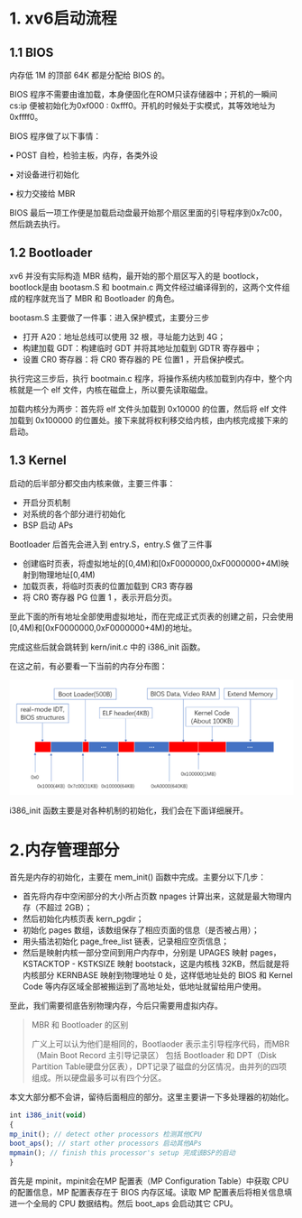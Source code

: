 # 1. xv6启动流程

## 1.1 BIOS 

内存低 1M 的顶部 64K 都是分配给 BIOS 的。

BIOS 程序不需要由谁加载，本身便固化在ROM只读存储器中；开机的一瞬间 cs:ip 便被初始化为0xf000 : 0xfff0。开机的时候处于实模式，其等效地址为0xffff0。

BIOS 程序做了以下事情：

• POST 自检，检验主板，内存，各类外设

• 对设备进行初始化

• 权力交接给 MBR

BIOS 最后一项工作便是加载启动盘最开始那个扇区里面的引导程序到0x7c00，然后跳去执行。

## 1.2 Bootloader

xv6 并没有实际构造 MBR 结构，最开始的那个扇区写入的是 bootlock，bootlock是由 bootasm.S 和 bootmain.c 两文件经过编译得到的，这两个文件组成的程序就充当了 MBR 和 Bootloader 的角色。

bootasm.S 主要做了一件事：进入保护模式，主要分三步

* 打开 A20：地址总线可以使用 32 根，寻址能力达到 4G；
* 构建加载 GDT：构建临时 GDT 并将其地址加载到 GDTR 寄存器中；
* 设置 CR0 寄存器：将 CR0 寄存器的 PE 位置1 ，开启保护模式。

执行完这三步后，执行 bootmain.c 程序，将操作系统内核加载到内存中，整个内核就是一个 elf 文件，内核在磁盘上，所以要先读取磁盘。

加载内核分为两步：首先将 elf 文件头加载到 0x10000 的位置，然后将 elf 文件加载到 0x100000 的位置处。接下来就将权利移交给内核，由内核完成接下来的启动。

## 1.3 Kernel

启动的后半部分都交由内核来做，主要三件事：

* 开启分页机制
* 对系统的各个部分进行初始化
* BSP 启动 APs
  
Bootloader 后首先会进入到 entry.S，entry.S 做了三件事

* 创建临时页表，将虚拟地址的[0,4M)和[0xF0000000,0xF0000000+4M)映射到物理地址[0,4M)
* 加载页表，将临时页表的位置加载到 CR3 寄存器
* 将 CR0 寄存器 PG 位置 1 ，表示开启分页。

至此下面的所有地址全部使用虚拟地址，而在完成正式页表的创建之前，只会使用[0,4M)和[0xF0000000,0xF0000000+4M)的地址。

完成这些后就会跳转到 kern/init.c 中的 i386_init 函数。

在这之前，有必要看一下当前的内存分布图：

![avatar](./image/lab1内存使用情况.png)

i386_init 函数主要是对各种机制的初始化，我们会在下面详细展开。


# 2.内存管理部分

首先是内存的初始化，主要在 mem_init() 函数中完成。主要分以下几步：

* 首先将内存中空闲部分的大小所占页数 npages 计算出来，这就是最大物理内存（不超过 2GB）；
* 然后初始化内核页表 kern_pgdir；
* 初始化 pages 数组，该数组保存了相应页面的信息（是否被占用）；
* 用头插法初始化 page_free_list 链表，记录相应空页信息；
* 然后是映射内核一部分空间到用户内存中，分别是 UPAGES 映射 pages，KSTACKTOP - KSTKSIZE 映射 bootstack，这是内核栈 32KB，然后就是将内核部分 KERNBASE 映射到物理地址 0 处，这样低地址处的 BIOS 和 Kernel Code 等内存区域全部被搬运到了高地址处，低地址就留给用户使用。
  
至此，我们需要彻底告别物理内存，今后只需要用虚拟内存。





























> MBR 和 Bootloader 的区别
> 
> 广义上可以认为他们是相同的，Bootlaoder 表示主引导程序代码，而MBR （Main Boot Record 主引导记录区） 包括 Bootloader 和  DPT（Disk Partition Table硬盘分区表），DPT记录了磁盘的分区情况，由并列的四项组成。所以硬盘最多可以有四个分区。




本文大部分都不会讲，留待后面相应的部分。这里主要讲一下多处理器的初始化。

```javascript
int i386_init(void)
{
mp_init(); // detect other processors 检测其他CPU
boot_aps(); // start other processors 启动其他APs
mpmain(); // finish this processor's setup 完成该BSP的启动
}
```

首先是 mpinit，mpinit会在MP 配置表（MP Configuration Table）中获取 CPU 的配置信息，MP 配置表存在于 BIOS 内存区域。读取 MP 配置表后将相关信息填进一个全局的 CPU 数据结构。然后 boot_aps 会启动其它 CPU。
